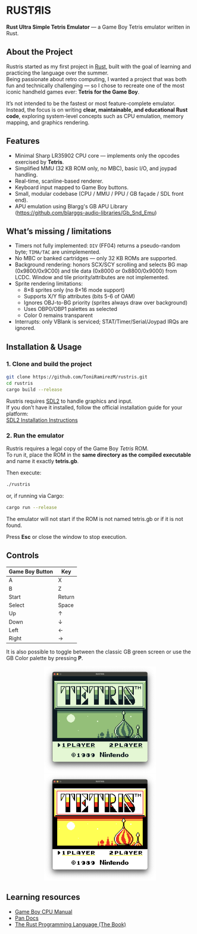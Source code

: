# RUSTЯIS  
**Rust Ultra Simple Tetris Emulator** — a Game Boy Tetris emulator written in Rust.

## About the Project
Rustris started as my first project in [Rust](https://www.rust-lang.org/), built with the goal of learning and practicing the language over the summer.  
Being passionate about retro computing, I wanted a project that was both fun and technically challenging — so I chose to recreate one of the most iconic handheld games ever: **Tetris for the Game Boy**.

It’s not intended to be the fastest or most feature-complete emulator. Instead, the focus is on writing **clear, maintainable, and educational Rust code**, exploring system-level concepts such as CPU emulation, memory mapping, and graphics rendering.

## Features
- Minimal Sharp LR35902 CPU core — implements only the opcodes exercised by **Tetris**.
- Simplified MMU (32 KB ROM only, no MBC), basic I/O, and joypad handling.
- Real-time, scanline-based renderer.
- Keyboard input mapped to Game Boy buttons.
- Small, modular codebase (CPU / MMU / PPU / GB façade / SDL front end).
- APU emulation using Blargg's GB APU Library (https://github.com/blarggs-audio-libraries/Gb_Snd_Emu)

## What’s missing / limitations
- Timers not fully implemented: `DIV` (FF04) returns a pseudo-random byte; `TIMA/TAC` are unimplemented.
- No MBC or banked cartridges — only 32 KB ROMs are supported.
- Background rendering: honors SCX/SCY scrolling and selects BG map (0x9800/0x9C00) and tile data (0x8000 or 0x8800/0x9000) from LCDC. Window and tile priority/attributes are not implemented.
- Sprite rendering limitations:
  - 8×8 sprites only (no 8×16 mode support)
  - Supports X/Y flip attributes (bits 5-6 of OAM)
  - Ignores OBJ-to-BG priority (sprites always draw over background)
  - Uses OBP0/OBP1 palettes as selected
  - Color 0 remains transparent
- Interrupts: only VBlank is serviced; STAT/Timer/Serial/Joypad IRQs are ignored.

## Installation & Usage

### 1. Clone and build the project
```bash
git clone https://github.com/ToniRamirezM/rustris.git
cd rustris
cargo build --release
```

Rustris requires [SDL2](https://www.libsdl.org/) to handle graphics and input.  
If you don’t have it installed, follow the official installation guide for your platform:  
[SDL2 Installation Instructions](https://wiki.libsdl.org/SDL2/Installation)

### 2. Run the emulator

Rustris requires a legal copy of the Game Boy *Tetris* ROM.  
To run it, place the ROM in the **same directory as the compiled executable** and name it exactly **tetris.gb**.


Then execute:

```bash
./rustris
```

or, if running via Cargo:

```bash
cargo run --release
```

The emulator will not start if the ROM is not named tetris.gb or if it is not found.

Press **Esc** or close the window to stop execution.

## Controls

| Game Boy Button | Key    |
| --------------- | ------ |
| A               | X      |
| B               | Z      |
| Start           | Return |
| Select          | Space  |
| Up              | ↑      |
| Down            | ↓      |
| Left            | ←      |
| Right           | →      |

It is also possible to toggle between the classic GB green screen or use the GB Color palette by pressing **P**.

<p align="center">
  <img src="img/green.png" alt="Classic Game Boy green screen" width="300"/>
  <img src="img/color.png" alt="Game Boy Color palette" width="300"/>
</p>

## Learning resources

* [Game Boy CPU Manual](https://gbdev.io/pandocs/CPU_Registers_and_Flags.html)
* [Pan Docs](https://gbdev.io/pandocs/)
* [The Rust Programming Language (The Book)](https://doc.rust-lang.org/book/)